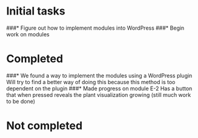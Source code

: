 # Initial tasks
###* Figure out how to implement modules into WordPress
###* Begin work on modules

# Completed
###* We found a way to implement the modules using a WordPress plugin
Will try to find a better way of doing this because this method is too dependent on the plugin
###* Made progress on module E-2
Has a button that when pressed reveals the plant visualization growing (still much work to be done)

# Not completed
###
